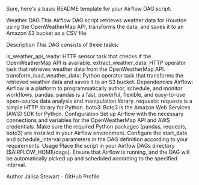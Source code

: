 
Sure, here's a basic README template for your Airflow DAG script:

Weather DAG
This Airflow DAG script retrieves weather data for Houston using the OpenWeatherMap API, transforms the data, and saves it to an Amazon S3 bucket as a CSV file.

Description
This DAG consists of three tasks:

is_weather_api_ready: HTTP sensor task that checks if the OpenWeatherMap API is available.
extract_weather_data: HTTP operator task that retrieves weather data from the OpenWeatherMap API.
transform_load_weather_data: Python operator task that transforms the retrieved weather data and saves it to an S3 bucket.
Dependencies
Airflow: Airflow is a platform to programmatically author, schedule, and monitor workflows.
pandas: pandas is a fast, powerful, flexible, and easy-to-use open-source data analysis and manipulation library.
requests: requests is a simple HTTP library for Python.
boto3: Boto3 is the Amazon Web Services (AWS) SDK for Python.
Configuration
Set up Airflow with the necessary connections and variables for the OpenWeatherMap API and AWS credentials.
Make sure the required Python packages (pandas, requests, boto3) are installed in your Airflow environment.
Configure the start_date and schedule_interval parameters in the DAG definition according to your requirements.
Usage
Place the script in your Airflow DAGs directory ($AIRFLOW_HOME/dags).
Ensure that Airflow is running, and the DAG will be automatically picked up and scheduled according to the specified interval.

Author
Jalisa Stewart - GitHub Profile
